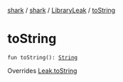 [shark](../../index.md) / [shark](../index.md) / [LibraryLeak](index.md) / [toString](./to-string.md)

# toString

`fun toString(): `[`String`](https://kotlinlang.org/api/latest/jvm/stdlib/kotlin/-string/index.html)

Overrides [Leak.toString](../-leak/to-string.md)

